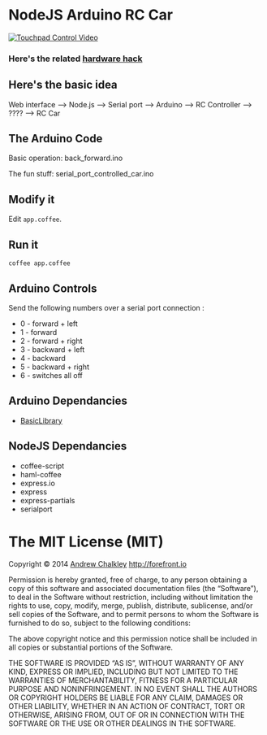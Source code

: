 NodeJS Arduino RC Car
===============================

[![Touchpad Control Video](https://github.com/richard512/extremely_remote_controlled_car/blob/master/video_touchpad.gif?raw=true)](https://github.com/richard512/extremely_remote_controlled_car/blob/master/video_touchpad.mp4?raw=true)

### Here's the related [hardware hack](https://github.com/richard512/NodeJS_Arduino_RC_Car/tree/master/hardware_hack)

## Here's the basic idea

Web interface --> Node.js --> Serial port --> Arduino --> RC Controller --> ???? --> RC Car

## The Arduino Code

Basic operation: back_forward.ino

The fun stuff: serial_port_controlled_car.ino

## Modify it

Edit `app.coffee`.

## Run it

```
coffee app.coffee
```

## Arduino Controls

Send the following numbers over a serial port connection :

* 0 - forward + left
* 1 - forward
* 2 - forward + right
* 3 - backward + left
* 4 - backward
* 5 - backward + right
* 6 - switches all off

## Arduino Dependancies 

* [BasicLibrary](https://github.com/chalkers/BasicLibrary)

## NodeJS Dependancies

* coffee-script
* haml-coffee
* express.io
* express
* express-partials
* serialport

The MIT License (MIT)
=========

Copyright © 2014 [Andrew Chalkley](http://twitter.com/chalkers) http://forefront.io

Permission is hereby granted, free of charge, to any person obtaining a copy of this software and associated documentation files (the “Software”), to deal in the Software without restriction, including without limitation the rights to use, copy, modify, merge, publish, distribute, sublicense, and/or sell copies of the Software, and to permit persons to whom the Software is furnished to do so, subject to the following conditions:

The above copyright notice and this permission notice shall be included in all copies or substantial portions of the Software.

THE SOFTWARE IS PROVIDED “AS IS”, WITHOUT WARRANTY OF ANY KIND, EXPRESS OR IMPLIED, INCLUDING BUT NOT LIMITED TO THE WARRANTIES OF MERCHANTABILITY, FITNESS FOR A PARTICULAR PURPOSE AND NONINFRINGEMENT. IN NO EVENT SHALL THE AUTHORS OR COPYRIGHT HOLDERS BE LIABLE FOR ANY CLAIM, DAMAGES OR OTHER LIABILITY, WHETHER IN AN ACTION OF CONTRACT, TORT OR OTHERWISE, ARISING FROM, OUT OF OR IN CONNECTION WITH THE SOFTWARE OR THE USE OR OTHER DEALINGS IN THE SOFTWARE.


